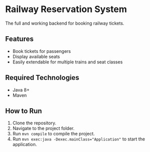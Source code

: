 # Railway Reservation System

The full and working backend for booking railway tickets.

## Features
- Book tickets for passengers
- Display available seats
- Easily extendable for multiple trains and seat classes

## Required Technologies
- Java 8+
- Maven

## How to Run
1. Clone the repository.
2. Navigate to the project folder.
3. Run `mvn compile` to compile the project.
4. Run `mvn exec:java -Dexec.mainClass="Application"` to start the application.
